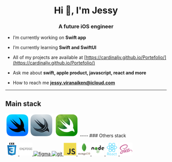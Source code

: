 <h1 align="center">Hi 👋, I'm Jessy</h1>
<h3 align="center">A future iOS engineer</h3>

- I’m currently working on **Swift app**

- I’m currently learning **Swift and SwiftUI**

- All of my projects are available at [https://cardinaljv.github.io/Portefolio/](https://cardinaljv.github.io/Portefolio/)

- Ask me about **swift, apple product, javascript, react and more**

- How to reach me **jessy.viranaiken@icloud.com**

----
<h2 align="left">Main stack</h2>
<img src="https://raw.githubusercontent.com/CardinalJV/CardinalJV/main/assets/logo-swift/swiftui-96x96_2x.png" alt="Logo SwiftUI" width="75" height="75"/><img src="https://raw.githubusercontent.com/CardinalJV/CardinalJV/main/assets/logo-swift/swiftdata-96x96_2x.png" alt="Logo SwiftData" width="75" height="75"/>
<img src="https://raw.githubusercontent.com/CardinalJV/CardinalJV/main/assets/logo-swift/swift-testing-96x96_2x.png" alt="Logo Swift Testing" width="75" height="75"/>
----
### Others stack
<p align="left"> <a href="https://www.w3schools.com/css/" target="_blank" rel="noreferrer"> <img src="https://raw.githubusercontent.com/devicons/devicon/master/icons/css3/css3-original-wordmark.svg" alt="css3" width="40" height="40"/> </a> <a href="https://expressjs.com" target="_blank" rel="noreferrer"> <img src="https://raw.githubusercontent.com/devicons/devicon/master/icons/express/express-original-wordmark.svg" alt="express" width="40" height="40"/> </a> <a href="https://www.figma.com/" target="_blank" rel="noreferrer"> <img src="https://www.vectorlogo.zone/logos/figma/figma-icon.svg" alt="figma" width="40" height="40"/> </a> <a href="https://git-scm.com/" target="_blank" rel="noreferrer"> <img src="https://www.vectorlogo.zone/logos/git-scm/git-scm-icon.svg" alt="git" width="40" height="40"/> </a> <a href="https://developer.mozilla.org/en-US/docs/Web/JavaScript" target="_blank" rel="noreferrer"> <img src="https://raw.githubusercontent.com/devicons/devicon/master/icons/javascript/javascript-original.svg" alt="javascript" width="40" height="40"/> </a> <a href="https://www.mongodb.com/" target="_blank" rel="noreferrer"> <img src="https://raw.githubusercontent.com/devicons/devicon/master/icons/mongodb/mongodb-original-wordmark.svg" alt="mongodb" width="40" height="40"/> </a> <a href="https://nodejs.org" target="_blank" rel="noreferrer"> <img src="https://raw.githubusercontent.com/devicons/devicon/master/icons/nodejs/nodejs-original-wordmark.svg" alt="nodejs" width="40" height="40"/> </a> <a href="https://reactjs.org/" target="_blank" rel="noreferrer"> <img src="https://raw.githubusercontent.com/devicons/devicon/master/icons/react/react-original-wordmark.svg" alt="react" width="40" height="40"/> </a> <a href="https://sass-lang.com" target="_blank" rel="noreferrer"> <img src="https://raw.githubusercontent.com/devicons/devicon/master/icons/sass/sass-original.svg" alt="sass" width="40" height="40"/> </a></p>
